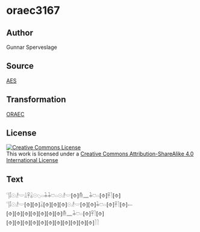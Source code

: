 # oraec3167

## Author

Gunnar Sperveslage

## Source

[AES](https://github.com/simondschweitzer/aes)

## Transformation

[ORAEC](https://oraec.github.io/)

## License

<a rel="license" href="http://creativecommons.org/licenses/by-sa/4.0/"><img alt="Creative Commons License" style="border-width:0" src="https://i.creativecommons.org/l/by-sa/4.0/88x31.png" /></a><br />This work is licensed under a <a rel="license" href="http://creativecommons.org/licenses/by-sa/4.0/">Creative Commons Attribution-ShareAlike 4.0 International License</a>

## Text

𓊹𓄤𓇳𓁦𓎟𓏙𓋹𓏇𓇳𓆇𓏏𓇓𓇓𓈞𓏏𓇳𓁦𓎟[⯑]𓄟𓈖𓇓𓈞𓏏[⯑]𓋹𓍘[⯑]<br>
𓊹𓄤𓇳𓁦𓎟[⯑][⯑]𓏇[⯑][⯑][⯑]𓇳𓁦𓎟[⯑][⯑]𓇓𓈞𓏏[⯑]𓋹𓍘[⯑]𓍿<br>
[⯑][⯑][⯑][⯑][⯑][⯑][⯑]𓄟𓈖𓇓𓈞𓏏[⯑]𓋹𓍘[⯑]<br>
[⯑][⯑][⯑][⯑][⯑][⯑][⯑][⯑][⯑][⯑][⯑]𓍘𓍘<br>
